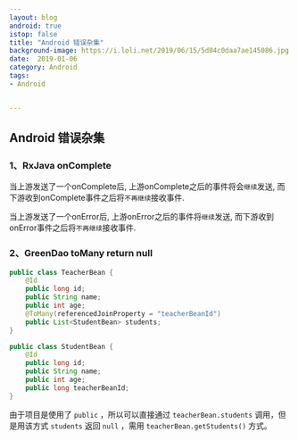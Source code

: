 ```yaml
---
layout: blog 
android: true 
istop: false
title: "Android 错误杂集" 
background-image: https://i.loli.net/2019/06/15/5d04c0daa7ae145086.jpg
date:  2019-01-06
category: Android
tags: 
- Android


---
```


## Android 错误杂集

### 1、RxJava onComplete

当上游发送了一个onComplete后, 上游onComplete之后的事件将会`继续`发送, 而下游收到onComplete事件之后将`不再继续`接收事件.

当上游发送了一个onError后,  上游onError之后的事件将`继续`发送, 而下游收到onError事件之后将`不再继续`接收事件.

### 2、GreenDao toMany return null

```java
public class TeacherBean {
    @Id
    public long id;
    public String name;
    public int age;
    @ToMany(referencedJoinProperty = "teacherBeanId")
    public List<StudentBean> students;
}  

public class StudentBean {
    @Id
    public long id;
    public String name;
    public int age;
    public long teacherBeanId;
}
```

由于项目是使用了 `public` ，所以可以直接通过 `teacherBean.students` 调用，但是用该方式 `students` 返回 `null` ，需用 `teacherBean.getStudents()` 方式。

